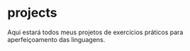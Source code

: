 # projects
Aqui estará todos meus projetos de exercícios práticos para aperfeiçoamento das linguagens.